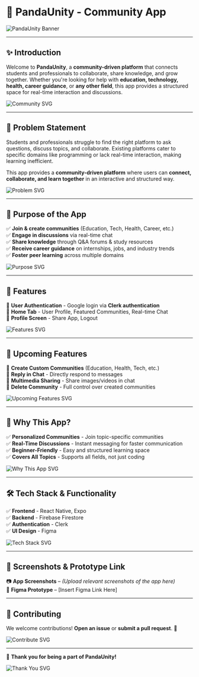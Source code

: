 # 🐼 PandaUnity - Community App

![PandaUnity Banner](https://your-image-link-here.com/banner.svg)

---

## ✨ Introduction

Welcome to **PandaUnity**, a **community-driven platform** that connects students and professionals to collaborate, share knowledge, and grow together. Whether you're looking for help with **education, technology, health, career guidance**, or **any other field**, this app provides a structured space for real-time interaction and discussions.

![Community SVG](https://your-image-link-here.com/community.svg)

---

## 📌 Problem Statement

Students and professionals struggle to find the right platform to ask questions, discuss topics, and collaborate. Existing platforms cater to specific domains like programming or lack real-time interaction, making learning inefficient.

This app provides a **community-driven platform** where users can **connect, collaborate, and learn together** in an interactive and structured way.

![Problem SVG](https://your-image-link-here.com/problem.svg)

---

## 🎯 Purpose of the App

✅ **Join & create communities** (Education, Tech, Health, Career, etc.)  
✅ **Engage in discussions** via real-time chat  
✅ **Share knowledge** through Q&A forums & study resources  
✅ **Receive career guidance** on internships, jobs, and industry trends  
✅ **Foster peer learning** across multiple domains  

![Purpose SVG](https://your-image-link-here.com/purpose.svg)

---

## 🚀 Features

🔹 **User Authentication** - Google login via **Clerk authentication**  
🔹 **Home Tab** - User Profile, Featured Communities, Real-time Chat  
🔹 **Profile Screen** - Share App, Logout  

![Features SVG](https://your-image-link-here.com/features.svg)

---

## 🚀 Upcoming Features

🔹 **Create Custom Communities** (Education, Health, Tech, etc.)  
🔹 **Reply in Chat** - Directly respond to messages  
🔹 **Multimedia Sharing** - Share images/videos in chat  
🔹 **Delete Community** - Full control over created communities  

![Upcoming Features SVG](https://your-image-link-here.com/upcoming.svg)

---

## 📌 Why This App?

✅ **Personalized Communities** - Join topic-specific communities  
✅ **Real-Time Discussions** - Instant messaging for faster communication  
✅ **Beginner-Friendly** - Easy and structured learning space  
✅ **Covers All Topics** - Supports all fields, not just coding  

![Why This App SVG](https://your-image-link-here.com/why.svg)

---

## 🛠 Tech Stack & Functionality

✅ **Frontend** - React Native, Expo  
✅ **Backend** - Firebase Firestore  
✅ **Authentication** - Clerk  
✅ **UI Design** - Figma  

![Tech Stack SVG](https://your-image-link-here.com/techstack.svg)

---

## 📸 Screenshots & Prototype Link

📷 **App Screenshots** – *(Upload relevant screenshots of the app here)*  
🔗 **Figma Prototype** – [Insert Figma Link Here]  

---

## 📢 Contributing
We welcome contributions! **Open an issue** or **submit a pull request**. 🚀

![Contribute SVG](https://your-image-link-here.com/contribute.svg)

---

🎉 **Thank you for being a part of PandaUnity!**

![Thank You SVG](https://your-image-link-here.com/thankyou.svg)
